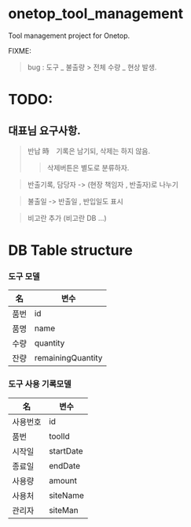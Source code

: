 # onetop_tool_management

Tool management project for Onetop.
    
FIXME:
> bug : 도구 _ 불출량 > 전체 수량 _ 현상 발생.

# TODO:
##  대표님 요구사항.
> 반납 時　기록은 남기되, 삭제는 하지 않음.  
>> 삭제버튼은 별도로 분류하자.   

> 반출기록, 담당자 -> (현장 책임자 , 반출자)로 나누기

> 불출일  -> 반출일 , 반입일도 표시

> 비고란 추가 (비고란 DB ...)
# DB Table structure
### 도구 모델
|名|변수|
|--|--|
|품번|id|
|품명|name|
|수량|quantity|
|잔량|remainingQuantity|

### 도구 사용 기록모델
|名|변수|
|--|--|
|사용번호|id|
|품번|toolId|
|시작일|startDate|
|종료일|endDate|
|사용량|amount|
|사용처|siteName|
|관리자|siteMan|
